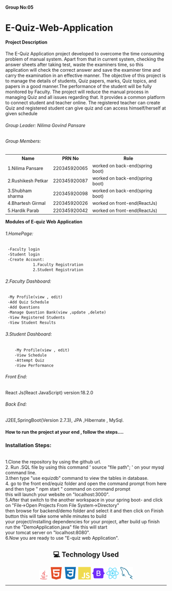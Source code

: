 

#### Group No:05
# E-Quiz-Web-Application

#### **Project Description**

The E-Quiz Application project developed to overcome the time consuming problem of manual system. Apart from that in current system, checking the answer sheets after taking test, waste the examiners time, so this application will check the correct answer and save the examiner time and carry the examination in an effective manner.
The objective of this project is to manage the details of students, Quiz papers, marks, Quiz topics, and papers in a good manner.The performance of  the  student  will  be  fully  monitored  by Faculty. The project will reduce the manual process in managing Quiz and all issues regarding that.
It provides a common platform to connect student and teacher online. The registered teacher can create Quiz and registered student can give quiz and can access himself/herself at given schedule

###### Group Leader: Nilima Govind Pansare

###### Group Members:
<div>
 <table>
 <th>Name</th> <th>PRN No</th> <th>Role</th>
<tr>
<td>1.Nilima Pansare</td> <td>220345920065</td> <td>worked on back-end(spring boot)</td>
</tr>  
<tr>
<td>2.Rushikesh Petkar</td> <td>220345920087</td> <td>worked on back-end(spring boot)</td>
</tr>
<tr>
<td>3.Shubham sharma</td> <td>220345920098</td> <td>worked on back-end(spring boot)</td>
</tr>
<tr>
<td>4.Bhartesh Girmal</td> <td>220345920026 </td> <td> worked on front-end(ReactJs)</td>
</tr>
<tr>
<td>5.Hardik Parab</td> <td>220345920042</td> <td>worked on front-end(ReactJs)</td>
</tr>
</table>
<div>
<b> Modules of E-quiz Web Application</b>

###### 1.HomePage:
     -Faculty login
     -Student login
     -Create Account:
                1.Faculty Registration
                2.Student Registration

###### 2.Faculty Dashboard:
     -My Profile(view , edit)
     -Add Quiz Schedule
     -Add Questions
     -Manage Question Bank(view ,update ,delete)
     -View Registered Students
     -View Student Results

###### 3.Student Dashboard:
        -My Profile(view , edit)
        -View Schedule
        -Attempt Quiz
        -View Performance

###### Front End: 
React Js(React JavaScript) 
version:18.2.0

###### Back End:
J2EE,SpringBoot(Version 2.7.3), JPA ,Hibernate , MySql.

#### **How to run the project at your end , follow the steps....**

### Installation Steps:
 <p>
 <br>1.Clone the repository by using the github url.
 <br>2. Run .SQL file by using this command ' source "file path"; ' on your mysql command line.
 <br>3.then type  "use equizdb" command to view the tables in database.
 <br>4. go to the front end/equiz folder and open the command prompt from here and then type " npm start " command on command prompt
 <br>this will launch your website on "localhost:3000".
 <br>5.After that switch to the another workspace in your spring boot- and click on "File->Open Projects From File System->Directory" 
 <br>then browse for backend/demo      folder and select it and then click on Finish button this will take some while minutes to build 
 <br>your project/installing dependencies for your project, after build up finish run the "DemoApplication.java" file  this will start
 <br>your tomcat server on "localhost:8080".
 <br>6.Now you are ready to use "E-quiz web Application".
  </p>


<h2 align="center"> 💻 Technology Used </h2>
<p align="center">
 
<img height="30" src="https://github.com/devicons/devicon/blob/master/icons/java/java-plain.svg">
<img height="40" src="https://github.com/devicons/devicon/blob/master/icons/html5/html5-plain.svg">
<img height="40" src="https://github.com/devicons/devicon/blob/master/icons/css3/css3-plain.svg">
<img height="40" src="https://github.com/devicons/devicon/blob/master/icons/javascript/javascript-plain.svg">
<img height="40" src="https://github.com/devicons/devicon/blob/master/icons/bootstrap/bootstrap-plain.svg">
<img height="40" src="https://github.com/devicons/devicon/blob/master/icons/react/react-original.svg">
<img height="40" src="https://github.com/devicons/devicon/blob/master/icons/mysql/mysql-plain.svg">
</p>
 <hr/>





